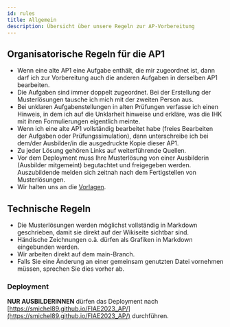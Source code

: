 ```yaml
---
id: rules
title: Allgemein
description: Übersicht über unsere Regeln zur AP-Vorbereitung
---
```


## Organisatorische Regeln für die AP1

- Wenn eine alte AP1 eine Aufgabe enthält, die mir zugeordnet ist, dann darf ich zur Vorbereitung auch die anderen Aufgaben in derselben AP1 bearbeiten.
- Die Aufgaben sind immer doppelt zugeordnet. Bei der Erstellung der Musterlösungen tausche ich mich mit der zweiten Person aus.
- Bei unklaren Aufgabenstellungen in alten Prüfungen verfasse ich einen Hinweis, in dem ich auf die Unklarheit hinweise und erkläre, was die IHK mit ihren Formulierungen eigentlich meinte.
- Wenn ich eine alte AP1 vollständig bearbeitet habe (freies Bearbeiten der Aufgaben oder Prüfungssimulation), dann unterschreibe ich bei dem/der Ausbilder/in die ausgedruckte Kopie dieser AP1.
- Zu jeder Lösung gehören Links auf weiterführende Quellen.
- Vor dem Deployment muss Ihre Musterlösung von einer Ausbilderin (Ausbilder mitgemeint) begutachtet und freigegeben werden. Auszubildende melden sich zeitnah nach dem Fertigstellen von Musterlösungen.
- Wir halten uns an die [Vorlagen](../../templates).

## Technische Regeln

- Die Musterlösungen werden möglichst vollständig in Markdown geschrieben, damit sie direkt auf der Wikiseite sichtbar sind.
- Händische Zeichnungen o.ä. dürfen als Grafiken in Markdown eingebunden werden.
- Wir arbeiten direkt auf dem main-Branch. 
- Falls Sie eine Änderung an einer gemeinsam genutzten Datei vornehmen müssen, sprechen Sie dies vorher ab.

### Deployment

**NUR AUSBILDERINNEN** dürfen das Deployment nach [https://smichel89.github.io/FIAE2023_AP/](https://smichel89.github.io/FIAE2023_AP/) durchführen.
